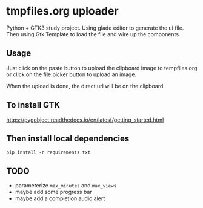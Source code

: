 # tmpfiles.org uploader

Python + GTK3 study project. Using glade editor to generate the ui file. Then using Gtk.Template to load the file and wire up the components.

## Usage

Just click on the paste button to upload the clipboard image to tempfiles.org or click on the file picker button to upload an image.

When the upload is done, the direct url will be on the clipboard.

## To install GTK

https://pygobject.readthedocs.io/en/latest/getting_started.html

## Then install local dependencies

`pip install -r requirements.txt`

## TODO

- parameterize `max_minutes` and `max_views`
- maybe add some progress bar
- maybe add a completion audio alert